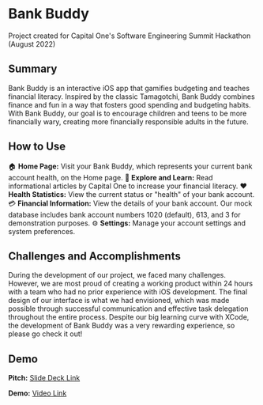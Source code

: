 # Bank Buddy
Project created for Capital One's Software Engineering Summit Hackathon (August 2022)

## Summary
Bank Buddy is an interactive iOS app that gamifies budgeting and teaches financial literacy. Inspired by the classic Tamagotchi, Bank Buddy combines finance and fun in a way that fosters good spending and budgeting habits. With Bank Buddy, our goal is to encourage children and teens to be more financially wary, creating more financially responsible adults in the future.

## How to Use
🏠 **Home Page:** Visit your Bank Buddy, which represents your current bank account health, on the Home page.
📓 **Explore and Learn:** Read informational articles by Capital One to increase your financial literacy.
❤️ **Health Statistics:** View the current status or "health" of your bank account.
💳 **Financial Information:** View the details of your bank account. Our mock database includes bank account numbers 1020 (default), 613, and 3 for demonstration purposes.
⚙️ **Settings:** Manage your account settings and system preferences.

## Challenges and Accomplishments
During the development of our project, we faced many challenges. However, we are most proud of creating a working product within 24 hours with a team who had no prior experience with iOS development. The final design of our interface is what we had envisioned, which was made possible through successful communication and effective task delegation throughout the entire process. Despite our big learning curve with XCode, the development of Bank Buddy was a very rewarding experience, so please go check it out!

## Demo
**Pitch:** [Slide Deck Link](https://docs.google.com/presentation/d/1yEDh5G2bvEW3D41oaqL8I-80D36sB8PEV63qsFu8sx8/edit?usp=sharing)

**Demo:** [Video Link](https://www.youtube.com/watch?v=lGRAAO8W49k)
